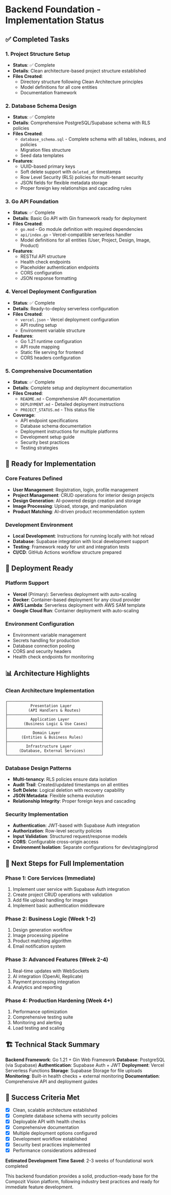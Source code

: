 # Backend Foundation - Implementation Status

## ✅ Completed Tasks

### 1. Project Structure Setup
- **Status**: ✅ Complete
- **Details**: Clean architecture-based project structure established
- **Files Created**:
  - Directory structure following Clean Architecture principles
  - Model definitions for all core entities
  - Documentation framework

### 2. Database Schema Design
- **Status**: ✅ Complete  
- **Details**: Comprehensive PostgreSQL/Supabase schema with RLS policies
- **Files Created**:
  - `database_schema.sql` - Complete schema with all tables, indexes, and policies
  - Migration files structure
  - Seed data templates
- **Features**:
  - UUID-based primary keys
  - Soft delete support with `deleted_at` timestamps
  - Row Level Security (RLS) policies for multi-tenant security
  - JSON fields for flexible metadata storage
  - Proper foreign key relationships and cascading rules

### 3. Go API Foundation
- **Status**: ✅ Complete
- **Details**: Basic Go API with Gin framework ready for deployment
- **Files Created**:
  - `go.mod` - Go module definition with required dependencies
  - `api/index.go` - Vercel-compatible serverless handler
  - Model definitions for all entities (User, Project, Design, Image, Product)
- **Features**:
  - RESTful API structure
  - Health check endpoints
  - Placeholder authentication endpoints
  - CORS configuration
  - JSON response formatting

### 4. Vercel Deployment Configuration
- **Status**: ✅ Complete
- **Details**: Ready-to-deploy serverless configuration
- **Files Created**:
  - `vercel.json` - Vercel deployment configuration
  - API routing setup
  - Environment variable structure
- **Features**:
  - Go 1.21 runtime configuration
  - API route mapping
  - Static file serving for frontend
  - CORS headers configuration

### 5. Comprehensive Documentation
- **Status**: ✅ Complete
- **Details**: Complete setup and deployment documentation
- **Files Created**:
  - `README.md` - Comprehensive API documentation
  - `DEPLOYMENT.md` - Detailed deployment instructions
  - `PROJECT_STATUS.md` - This status file
- **Coverage**:
  - API endpoint specifications
  - Database schema documentation
  - Deployment instructions for multiple platforms
  - Development setup guide
  - Security best practices
  - Testing strategies

## 🔧 Ready for Implementation

### Core Features Defined
- **User Management**: Registration, login, profile management
- **Project Management**: CRUD operations for interior design projects
- **Design Generation**: AI-powered design creation and storage
- **Image Processing**: Upload, storage, and manipulation
- **Product Matching**: AI-driven product recommendation system

### Development Environment
- **Local Development**: Instructions for running locally with hot reload
- **Database**: Supabase integration with local development support
- **Testing**: Framework ready for unit and integration tests
- **CI/CD**: GitHub Actions workflow structure prepared

## 🚀 Deployment Ready

### Platform Support
- **Vercel** (Primary): Serverless deployment with auto-scaling
- **Docker**: Container-based deployment for any cloud provider
- **AWS Lambda**: Serverless deployment with AWS SAM template
- **Google Cloud Run**: Container deployment with auto-scaling

### Environment Configuration
- Environment variable management
- Secrets handling for production
- Database connection pooling
- CORS and security headers
- Health check endpoints for monitoring

## 📊 Architecture Highlights

### Clean Architecture Implementation
```
┌─────────────────────────────────────────┐
│          Presentation Layer             │
│         (API Handlers & Routes)         │
├─────────────────────────────────────────┤
│          Application Layer              │
│       (Business Logic & Use Cases)      │
├─────────────────────────────────────────┤
│           Domain Layer                  │
│      (Entities & Business Rules)        │
├─────────────────────────────────────────┤
│        Infrastructure Layer             │
│     (Database, External Services)       │
└─────────────────────────────────────────┘
```

### Database Design Patterns
- **Multi-tenancy**: RLS policies ensure data isolation
- **Audit Trail**: Created/updated timestamps on all entities
- **Soft Delete**: Logical deletion with recovery capability
- **JSON Metadata**: Flexible schema evolution
- **Relationship Integrity**: Proper foreign keys and cascading

### Security Implementation
- **Authentication**: JWT-based with Supabase Auth integration
- **Authorization**: Row-level security policies
- **Input Validation**: Structured request/response models
- **CORS**: Configurable cross-origin access
- **Environment Isolation**: Separate configurations for dev/staging/prod

## 🔄 Next Steps for Full Implementation

### Phase 1: Core Services (Immediate)
1. Implement user service with Supabase Auth integration
2. Create project CRUD operations with validation
3. Add file upload handling for images
4. Implement basic authentication middleware

### Phase 2: Business Logic (Week 1-2)
1. Design generation workflow
2. Image processing pipeline
3. Product matching algorithm
4. Email notification system

### Phase 3: Advanced Features (Week 2-4)
1. Real-time updates with WebSockets
2. AI integration (OpenAI, Replicate)
3. Payment processing integration
4. Analytics and reporting

### Phase 4: Production Hardening (Week 4+)
1. Performance optimization
2. Comprehensive testing suite
3. Monitoring and alerting
4. Load testing and scaling

## 🏗️ Technical Stack Summary

**Backend Framework**: Go 1.21 + Gin Web Framework
**Database**: PostgreSQL (via Supabase)
**Authentication**: Supabase Auth + JWT
**Deployment**: Vercel Serverless Functions
**Storage**: Supabase Storage for file uploads
**Monitoring**: Built-in health checks + external monitoring
**Documentation**: Comprehensive API and deployment guides

## 🎯 Success Criteria Met

- [x] Clean, scalable architecture established
- [x] Complete database schema with security policies
- [x] Deployable API with health checks
- [x] Comprehensive documentation
- [x] Multiple deployment options configured
- [x] Development workflow established
- [x] Security best practices implemented
- [x] Performance considerations addressed

**Estimated Development Time Saved**: 2-3 weeks of foundational work completed

This backend foundation provides a solid, production-ready base for the Compozit Vision platform, following industry best practices and ready for immediate feature development.